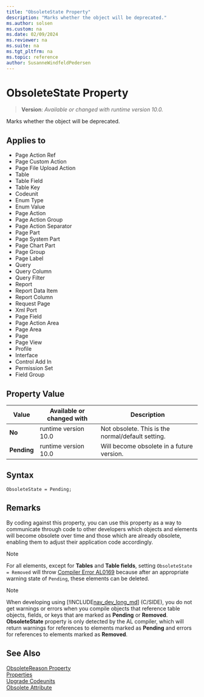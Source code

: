 ```yaml
---
title: "ObsoleteState Property"
description: "Marks whether the object will be deprecated."
ms.author: solsen
ms.custom: na
ms.date: 02/09/2024
ms.reviewer: na
ms.suite: na
ms.tgt_pltfrm: na
ms.topic: reference
author: SusanneWindfeldPedersen
---
```

[//]: # (START>DO_NOT_EDIT)
[//]: # (IMPORTANT:Do not edit any of the content between here and the END>DO_NOT_EDIT.)
[//]: # (Any modifications should be made in the .xml files in the ModernDev repo.)
# ObsoleteState Property
> **Version**: _Available or changed with runtime version 10.0._

Marks whether the object will be deprecated.

## Applies to
-   Page Action Ref
-   Page Custom Action
-   Page File Upload Action
-   Table
-   Table Field
-   Table Key
-   Codeunit
-   Enum Type
-   Enum Value
-   Page Action
-   Page Action Group
-   Page Action Separator
-   Page Part
-   Page System Part
-   Page Chart Part
-   Page Group
-   Page Label
-   Query
-   Query Column
-   Query Filter
-   Report
-   Report Data Item
-   Report Column
-   Request Page
-   Xml Port
-   Page Field
-   Page Action Area
-   Page Area
-   Page
-   Page View
-   Profile
-   Interface
-   Control Add In
-   Permission Set
-   Field Group

## Property Value

|Value|Available or changed with|Description|
|-----------|-----------|---------------------------------------|
|**No**|runtime version 10.0|Not obsolete. This is the normal/default setting.|
|**Pending**|runtime version 10.0|Will become obsolete in a future version.|

[//]: # (IMPORTANT: END>DO_NOT_EDIT)


## Syntax

```AL
ObsoleteState = Pending;
```

## Remarks

By coding against this property, you can use this property as a way to communicate through code to other developers which objects and elements will become obsolete over time and those which are already obsolete, enabling them to adjust their application code accordingly.

> [!NOTE]  
> For all elements, except for **Tables** and **Table fields**, setting `ObsoleteState = Removed` will throw [Compiler Error AL0169](../diagnostics/diagnostic-al169.md) because after an appropriate warning state of `Pending`, these elements can be deleted.

> [!NOTE]  
> When developing using [!INCLUDE[nav_dev_long_md](../includes/nav_dev_long_md.md)] (C/SIDE), you do not get warnings or errors when you compile objects that reference table objects, fields, or keys that are marked as **Pending** or **Removed**. **ObsoleteState** property is only detected by the AL compiler, which will return warnings for references to elements marked as **Pending** and errors for references to elements marked as **Removed**.

## See Also

[ObsoleteReason Property](devenv-obsoletereason-property.md)  
[Properties](devenv-properties.md)  
[Upgrade Codeunits](../devenv-methodtype-property-upgrade-codeunits.md)  
[Obsolete Attribute](../attributes/devenv-obsolete-attribute.md)  